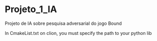 # Projeto_1_IA
Projeto de IA sobre pesquisa adversarial do jogo Bound 

In CmakeList.txt on clion, you must specify the path to your python lib
